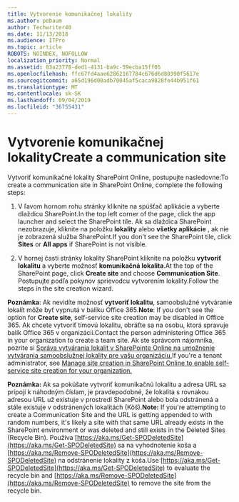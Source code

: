 ```yaml
---
title: Vytvorenie komunikačnej lokality
ms.author: pebaum
author: Techwriter40
ms.date: 11/13/2018
ms.audience: ITPro
ms.topic: article
ROBOTS: NOINDEX, NOFOLLOW
localization_priority: Normal
ms.assetid: 03a23778-ded1-4131-ba9c-59ecba15ff05
ms.openlocfilehash: ffc67fd4aae62862167784c676d6d80390f5617e
ms.sourcegitcommit: a65d196d00adb70045af5caca9828fe44b951f61
ms.translationtype: MT
ms.contentlocale: sk-SK
ms.lasthandoff: 09/04/2019
ms.locfileid: "36755431"
---
```

# <a name="create-a-communication-site"></a><span data-ttu-id="7bbd6-102">Vytvorenie komunikačnej lokality</span><span class="sxs-lookup"><span data-stu-id="7bbd6-102">Create a communication site</span></span>

<span data-ttu-id="7bbd6-103">Vytvoriť komunikačné lokality SharePoint Online, postupujte nasledovne:</span><span class="sxs-lookup"><span data-stu-id="7bbd6-103">To create a communication site in SharePoint Online, complete the following steps:</span></span> 
  
1. <span data-ttu-id="7bbd6-104">V ľavom hornom rohu stránky kliknite na spúšťač aplikácie a vyberte dlaždicu SharePoint.</span><span class="sxs-lookup"><span data-stu-id="7bbd6-104">In the top left corner of the page, click the app launcher and select the SharePoint tile.</span></span> <span data-ttu-id="7bbd6-105">Ak sa dlaždica SharePoint nezobrazuje, kliknite na položku **lokality** alebo **všetky aplikácie** , ak nie je zobrazená služba SharePoint.</span><span class="sxs-lookup"><span data-stu-id="7bbd6-105">If you don't see the SharePoint tile, click **Sites** or **All apps** if SharePoint is not visible.</span></span> 
    
2. <span data-ttu-id="7bbd6-106">V hornej časti stránky lokality SharePoint kliknite na položku **vytvoriť lokalitu** a vyberte možnosť **komunikačná lokalita**.</span><span class="sxs-lookup"><span data-stu-id="7bbd6-106">At the top of the SharePoint page, click **Create site** and choose **Communication Site**.</span></span> <span data-ttu-id="7bbd6-107">Postupujte podľa pokynov sprievodcu vytvorením lokality.</span><span class="sxs-lookup"><span data-stu-id="7bbd6-107">Follow the steps in the site creation wizard.</span></span> 
    
 <span data-ttu-id="7bbd6-108">**Poznámka**: Ak nevidíte možnosť **vytvoriť lokalitu**, samoobslužné vytváranie lokalít môže byť vypnutá v balíku Office 365.</span><span class="sxs-lookup"><span data-stu-id="7bbd6-108">**Note**: If you don't see the option for **Create site**, self-service site creation may be disabled in Office 365.</span></span> <span data-ttu-id="7bbd6-109">Ak chcete vytvoriť tímovú lokalitu, obráťte sa na osobu, ktorá spravuje balík Office 365 v organizácii.</span><span class="sxs-lookup"><span data-stu-id="7bbd6-109">Contact the person administering Office 365 in your organization to create a team site.</span></span> <span data-ttu-id="7bbd6-110">Ak ste správcom nájomníka, pozrite si [Správa vytvárania lokalít v SharePointe Online na umožnenie vytvárania samoobslužnej lokality pre vašu organizáciu.](https://go.microsoft.com/fwlink/?linkid=2018780)</span><span class="sxs-lookup"><span data-stu-id="7bbd6-110">If you're a tenant administrator, see [Manage site creation in SharePoint Online to enable self-service site creation for your organization.](https://go.microsoft.com/fwlink/?linkid=2018780)</span></span>
  
 <span data-ttu-id="7bbd6-111">**Poznámka:** Ak sa pokúšate vytvoriť komunikačnú lokalitu a adresa URL sa pripojí k náhodným číslam, je pravdepodobné, že lokalita s rovnakou adresou URL už existuje v prostredí SharePoint alebo bola odstránená a stále existuje v odstránených lokalitách (Kôš).</span><span class="sxs-lookup"><span data-stu-id="7bbd6-111">**Note:** If you're attempting to create a Communication Site and the URL is getting appended to with random numbers, it's likely a site with that same URL already exists in the SharePoint environment or was deleted and still exists in the Deleted Sites (Recycle Bin).</span></span> <span data-ttu-id="7bbd6-112">Používa [https://aka.ms/Get-SPODeletedSite](https://aka.ms/Get-SPODeletedSite) sa na vyhodnotenie koša a [https://aka.ms/Remove-SPODeletedSite](https://aka.ms/Remove-SPODeletedSite) na odstránenie lokality z koša.</span><span class="sxs-lookup"><span data-stu-id="7bbd6-112">Use [https://aka.ms/Get-SPODeletedSite](https://aka.ms/Get-SPODeletedSite) to evaluate the recycle bin and [https://aka.ms/Remove-SPODeletedSite](https://aka.ms/Remove-SPODeletedSite) to remove the site from the recycle bin.</span></span> 
  

